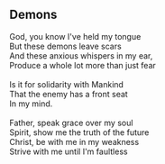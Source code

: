 ## Demons

God, you know I've held my tongue \
But these demons leave scars \
And these anxious whispers in my ear, \
Produce a whole lot more than just fear \
 \
Is it for solidarity with Mankind \
That the enemy has a front seat \
In my mind. \
 \
Father, speak grace over my soul \
Spirit, show me the truth of the future \
Christ, be with me in my weakness \
Strive with me until I'm faultless
